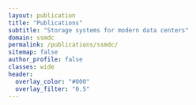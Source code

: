 ```yaml
---
layout: publication
title: "Publications"
subtitle: "Storage systems for modern data centers"
domain: ssmdc
permalink: /publications/ssmdc/
sitemap: false
author_profile: false
classes: wide
header:
  overlay_color: "#000"
  overlay_filter: "0.5"
---
```

